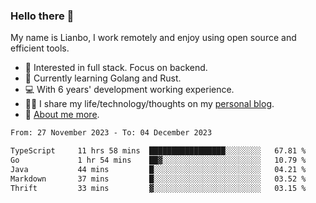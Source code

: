 ### Hello there 👋

My name is Lianbo, I work remotely and enjoy using open source and efficient tools.

- 🔭 Interested in full stack. Focus on backend.
- 🌱 Currently learning Golang and Rust.
- 💻 With 6 years' development working experience.
- ✍🏻 I share my life/technology/thoughts on my [personal blog](https://godruoyi.com).
- 👒 [About me more](https://godruoyi.com/posts/About-godruoyi).

<!--START_SECTION:waka-->

```txt
From: 27 November 2023 - To: 04 December 2023

TypeScript     11 hrs 58 mins  █████████████████░░░░░░░░   67.81 %
Go             1 hr 54 mins    ██▓░░░░░░░░░░░░░░░░░░░░░░   10.79 %
Java           44 mins         █░░░░░░░░░░░░░░░░░░░░░░░░   04.21 %
Markdown       37 mins         █░░░░░░░░░░░░░░░░░░░░░░░░   03.52 %
Thrift         33 mins         ▓░░░░░░░░░░░░░░░░░░░░░░░░   03.15 %
```

<!--END_SECTION:waka-->

